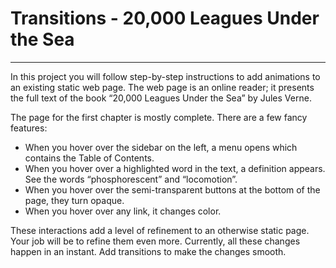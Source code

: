 # Transitions - 20,000 Leagues Under the Sea
___
In this project you will follow step-by-step instructions to add animations to an existing static web page. The web page is an online reader; it presents the full text of the book “20,000 Leagues Under the Sea” by Jules Verne.

The page for the first chapter is mostly complete. There are a few fancy features:

- When you hover over the sidebar on the left, a menu opens which contains the Table of Contents.
- When you hover over a highlighted word in the text, a definition appears. See the words “phosphorescent” and “locomotion”.
- When you hover over the semi-transparent buttons at the bottom of the page, they turn opaque.
- When you hover over any link, it changes color.


These interactions add a level of refinement to an otherwise static page. Your job will be to refine them even more. Currently, all these changes happen in an instant. Add transitions to make the changes smooth.